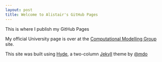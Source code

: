 ```yaml
---
layout: post
title: Welcome to Alistair's GitHub Pages
---
```


This is where I publish my GitHub Pages

My official University page is over
at the [Computational Modelling Group](http://cmg.soton.ac.uk/people/ab604/) site. 

This site was built using [Hyde](http://hyde.getpoole.com/), a two-column [Jekyll](http://jekyllrb.com) theme by [@mdo](https://twitter.com/mdo)
